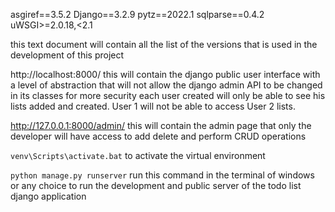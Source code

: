 asgiref==3.5.2
Django==3.2.9
pytz==2022.1
sqlparse==0.4.2
uWSGI>=2.0.18,<2.1

this text document will contain all the list of the versions that is used in the development of this project

http://localhost:8000/  this will contain the django public user interface with a level of abstraction that will not allow the django admin API to be changed in its classes for more security each user created will only be able to see his lists added and created. User 1 will not be able to access User 2 lists.

http://127.0.0.1:8000/admin/ this will contain the admin page that only the developer will have access to add delete and perform CRUD operations 

`venv\Scripts\activate.bat` to activate the virtual environment

`python manage.py runserver` run this command in 
the terminal of windows or any choice to run the development and public server of the todo list django application 


